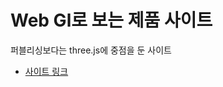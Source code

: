 # Web Gl로 보는 제품 사이트
퍼블리싱보다는 three.js에 중점을 둔 사이트 
* [사이트 링크](https://handeul-kim.github.io/project-product02/)
